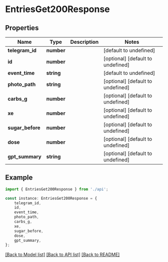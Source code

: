 # EntriesGet200Response


## Properties

Name | Type | Description | Notes
------------ | ------------- | ------------- | -------------
**telegram_id** | **number** |  | [default to undefined]
**id** | **number** |  | [optional] [default to undefined]
**event_time** | **string** |  | [default to undefined]
**photo_path** | **string** |  | [optional] [default to undefined]
**carbs_g** | **number** |  | [optional] [default to undefined]
**xe** | **number** |  | [optional] [default to undefined]
**sugar_before** | **number** |  | [optional] [default to undefined]
**dose** | **number** |  | [optional] [default to undefined]
**gpt_summary** | **string** |  | [optional] [default to undefined]

## Example

```typescript
import { EntriesGet200Response } from './api';

const instance: EntriesGet200Response = {
    telegram_id,
    id,
    event_time,
    photo_path,
    carbs_g,
    xe,
    sugar_before,
    dose,
    gpt_summary,
};
```

[[Back to Model list]](../README.md#documentation-for-models) [[Back to API list]](../README.md#documentation-for-api-endpoints) [[Back to README]](../README.md)
